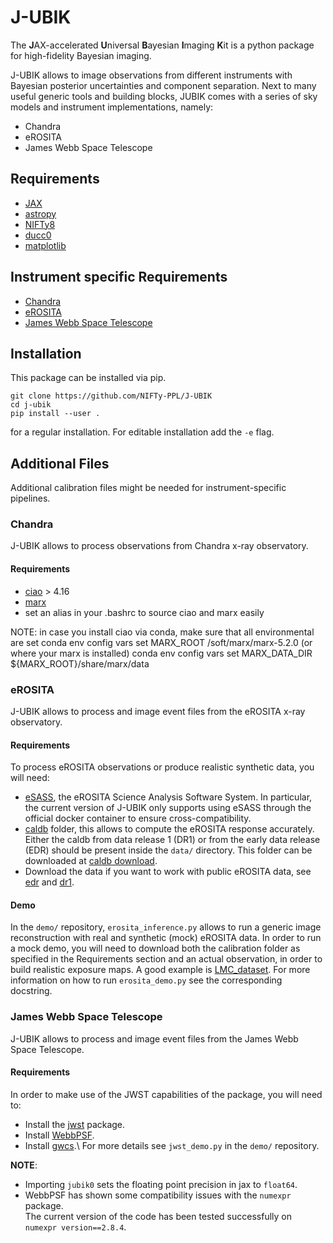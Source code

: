 # J-UBIK
The **J**AX-accelerated **U**niversal **B**ayesian **I**maging **K**it  is a python package for high-fidelity Bayesian imaging.

J-UBIK allows to image observations from different instruments with Bayesian posterior uncertainties and component separation.
Next to many useful generic tools and building blocks, JUBIK comes with a series of sky models and instrument implementations, namely:

 - Chandra
 - eROSITA
 - James Webb Space Telescope

## Requirements
- [JAX](https://jax.readthedocs.io/en/latest/installation.html)
- [astropy](https://www.astropy.org)
- [NIFTy8](https://gitlab.mpcdf.mpg.de/ift/nifty) 
- [ducc0](https://pypi.org/project/ducc0/)
- [matplotlib](https://matplotlib.org/stable/install/index.html)


## Instrument specific Requirements 
- [Chandra](#chandra)
- [eROSITA](#erosita)
- [James Webb Space Telescope](#james-webb-space-telescope)

## Installation
This package can be installed via pip. 

    git clone https://github.com/NIFTy-PPL/J-UBIK
    cd j-ubik
    pip install --user .

for a regular installation. For editable installation add the `-e` flag. 


## Additional Files
Additional calibration files might be needed for instrument-specific pipelines.

### Chandra
J-UBIK allows to process observations from Chandra x-ray observatory.

#### Requirements
- [ciao](https://cxc.cfa.harvard.edu/ciao4.14/download/ciao_install.html) > 4.16
- [marx](https://cxc.cfa.harvard.edu/ciao/ahelp/install_marx.html)
- set an alias in your .bashrc to source ciao and marx easily 

NOTE: in case you install ciao via conda, make sure that all environmental are set
conda env config vars set MARX_ROOT /soft/marx/marx-5.2.0 (or where your marx is installed)
conda env config vars set MARX_DATA_DIR ${MARX_ROOT}/share/marx/data

### eROSITA
J-UBIK allows to process and image event files from the eROSITA x-ray observatory.

#### Requirements
To process eROSITA observations or produce realistic synthetic data,
you will need:
- [eSASS](https://erosita.mpe.mpg.de/dr1/eSASS4DR1/eSASS4DR1_installation/), the eROSITA
Science Analysis Software System. 
In particular, the current version of J-UBIK only supports using eSASS through the 
official docker container to ensure cross-compatibility.
- [caldb](https://erosita.mpe.mpg.de/dr1/eSASS4DR1/eSASS4DR1_CALDB/) folder, this allows to compute the eROSITA response accurately. 
Either the caldb from data release 1 (DR1) or from the early data release (EDR) should be present 
inside the `data/` directory. 
This folder can be downloaded at [caldb download](https://erosita.mpe.mpg.de/dr1/eSASS4DR1/eSASS4DR1_installation/caldb4DR1.tgz).
- Download the data if you want to work with public eROSITA data, see [edr](https://erosita.mpe.mpg.de/edr/index.php) and [dr1](https://erosita.mpe.mpg.de/dr1/index.html).  

#### Demo
In the `demo/` repository, `erosita_inference.py` allows to run a generic 
image reconstruction with real and synthetic (mock) eROSITA data.
In order to run a mock demo, you will need to download both the calibration
folder as specified in the Requirements section and an actual observation,
in order to build realistic exposure maps.
A good example is [LMC_dataset](https://erosita.mpe.mpg.de/edr/eROSITAObservations/CalPvObs/LMC_SN1987A.tar.gz).
For more information on how to run `erosita_demo.py` see the corresponding docstring.

### James Webb Space Telescope
J-UBIK allows to process and image event files from the James Webb Space Telescope.

#### Requirements
In order to make use of the JWST capabilities of the package, you will need to:
- Install the [jwst](https://jwst-pipeline.readthedocs.io/en/latest/getting_started/install.html) package.
- Install [WebbPSF](https://webbpsf.readthedocs.io/en/stable/installation.html).
- Install [gwcs](https://gwcs.readthedocs.io/en/latest/#installation).\\
For more details see `jwst_demo.py` in the `demo/` repository.

**NOTE**:
- Importing `jubik0` sets the floating point precision in jax to `float64`. 
- WebbPSF has shown some compatibility issues with the `numexpr` package.  
The current version of the code has been tested successfully on `numexpr version==2.8.4`.
